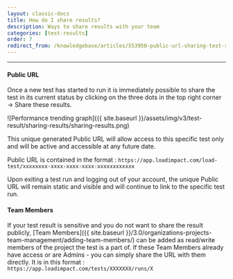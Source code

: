 ```yaml
---
layout: classic-docs
title: How do I share results?
description: Ways to share results with your team
categories: [test-results]
order: 7
redirect_from: /knowledgebase/articles/553950-public-url-sharing-test-results
---
```


***

#### Public URL
Once a new test has started to run it is immediately possible to share the test in its current status by clicking on the three dots in the top right corner -> Share these results.

![Performance trending graph]({{ site.baseurl }}/assets/img/v3/test-result/sharing-results/sharing-results.png)


This unique generated Public URL will allow access to this specific test only and will be active and accessible at any future date.


Public URL is contained in the format :
`https://app.loadimpact.com/load-test/xxxxxxxx-xxxx-xxxx-xxxx-xxxxxxxxxxxx`

Upon exiting a test run and logging out of your account, the unique Public URL will remain static and visible and will continue to link to the specific test run.


#### Team Members

If your test result is sensitive and you do not want to share the result publicly, [Team Members]({{ site.baseurl }}/3.0/organizations-projects-team-management/adding-team-members/) can be added as read/write members of the project the test is a part of. If these Team Members already have access or are Admins - you can simply share the URL with them directly. It is in this format :
`https://app.loadimpact.com/tests/XXXXXXX/runs/X`
